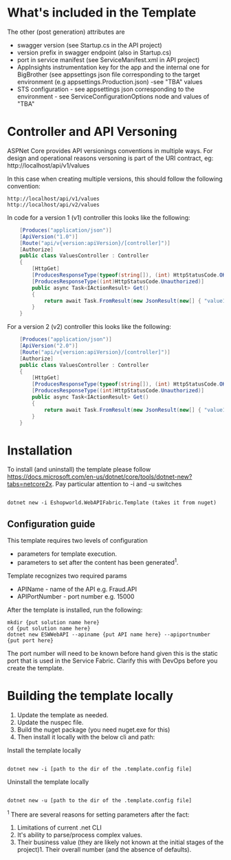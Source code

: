# What's included in the Template


The other (post generation) attributes are

- swagger version (see Startup.cs in the API project)
- version prefix in swagger endpoint (also in Startup.cs)
- port in service manifest (see ServiceManifest.xml in API project)
- AppInsights instrumentation key for the app and the internal one for BigBrother (see appsettings json file corresponding to the target environment (e.g appsettings.Production.json) -see "TBA" values
 - STS configuration - see appsettings json corresponding to the environment - see ServiceConfigurationOptions node and values of "TBA"

# Controller and API Versoning

ASPNet Core provides API versionings conventions in multiple ways. For design and operational reasons versoning is part of the URI contract, eg: http://localhost/api/v1/values

In this case when creating multiple versions, this should follow the following convention:

```
http://localhost/api/v1/values
http://localhost/api/v2/values
```

In code for a version 1 (v1) controller this looks like the following:

```c# 
    [Produces("application/json")]
    [ApiVersion("1.0")]
    [Route("api/v{version:apiVersion}/[controller]")]
    [Authorize]
    public class ValuesController : Controller
    {
        [HttpGet]
        [ProducesResponseType(typeof(string[]), (int) HttpStatusCode.OK)]
        [ProducesResponseType((int)HttpStatusCode.Unauthorized)]
        public async Task<IActionResult> Get()
        {
            return await Task.FromResult(new JsonResult(new[] { "value1", "value2" }));
        }
	}
```

For a version 2 (v2) controller this looks like the following:

```c#
    [Produces("application/json")]
    [ApiVersion("2.0")]
    [Route("api/v{version:apiVersion}/[controller]")]
    [Authorize]
    public class ValuesController : Controller
    {
        [HttpGet]
        [ProducesResponseType(typeof(string[]), (int) HttpStatusCode.OK)]
        [ProducesResponseType((int)HttpStatusCode.Unauthorized)]
        public async Task<IActionResult> Get()
        {
            return await Task.FromResult(new JsonResult(new[] { "value1", "value2" }));
        }
	}
```

# Installation

To install (and uninstall) the template please follow https://docs.microsoft.com/en-us/dotnet/core/tools/dotnet-new?tabs=netcore2x. Pay particular attention to -i and -u switches

```shell

dotnet new -i Eshopworld.WebAPIFabric.Template (takes it from nuget)

```

## Configuration guide

This template requires two levels of configuration 

- parameters for template execution.
- parameters to set after the content has been generated<sup>1</sup>.

Template recognizes two required params

- APIName - name of the API e.g. Fraud.API
- APIPortNumber - port number e.g. 15000


After the template is installed, run the following:

``` shell
mkdir {put solution name here}
cd {put solution name here}
dotnet new ESWWebAPI --apiname {put API name here} --apiportnumber {put port here}
```

The port number will need to be known before hand given this is the static port that is used in the Service Fabric. Clarify this with DevOps before you create the template.

# Building the template locally

1. Update the template as needed.
1. Update the nuspec file.
1. Build the nuget package (you need nuget.exe for this)
1. Then install it locally with the below cli and path:


Install the template locally
```shell

dotnet new -i [path to the dir of the .template.config file]

```

Uninstall the template locally

```shell

dotnet new -u [path to the dir of the .template.config file]

```


<sup>1</sup> There are several reasons for setting parameters after the fact: 
1. Limitations of current .net CLI
1. It's ability to parse/process complex values.
1. Their business value (they are likely not known at the initial stages of the project)1. Their overall number (and the absence of defaults).